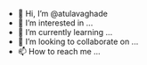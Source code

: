 - 👋 Hi, I’m @atulavaghade
- 👀 I’m interested in ...
- 🌱 I’m currently learning ...
- 💞️ I’m looking to collaborate on ...
- 📫 How to reach me ...

<!---
atulavaghade/atulavaghade is a ✨ special ✨ repository because its `README.md` (this file) appears on your GitHub profile.
You can click the Preview link to take a look at your changes.
--->
